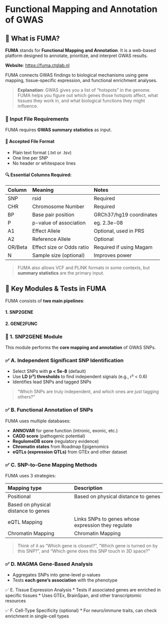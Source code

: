 # Functional Mapping and Annotation of GWAS

## 🧪 What is FUMA?

**FUMA** stands for **Functional Mapping and Annotation**. It is a
web-based platform designed to annotate, prioritize, and interpret GWAS
results.

**Website**: <https://fuma.ctglab.nl>

FUMA connects GWAS findings to biological mechanisms using gene mapping,
tissue-specific expression, and functional enrichment analyses.

> **Explanation**: GWAS gives you a list of “hotspots” in the genome.
> FUMA helps you figure out which genes those hotspots affect, what
> tissues they work in, and what biological functions they might
> influence.

### 🔧 Input File Requirements

FUMA requires **GWAS summary statistics** as input.

#### 🔢 Accepted File Format

-   Plain text format (.txt or .tsv)
-   One line per SNP
-   No header or whitespace lines

#### 🔍 Essential Columns Required:

<table>
<thead>
<tr>
<th style="text-align: left;">Column</th>
<th style="text-align: left;">Meaning</th>
<th style="text-align: left;">Notes</th>
</tr>
</thead>
<tbody>
<tr>
<td style="text-align: left;">SNP</td>
<td style="text-align: left;">rsid</td>
<td style="text-align: left;">Required</td>
</tr>
<tr>
<td style="text-align: left;">CHR</td>
<td style="text-align: left;">Chromosome Number</td>
<td style="text-align: left;">Required</td>
</tr>
<tr>
<td style="text-align: left;">BP</td>
<td style="text-align: left;">Base pair position</td>
<td style="text-align: left;">GRCh37/hg19 coordinates</td>
</tr>
<tr>
<td style="text-align: left;">P</td>
<td style="text-align: left;">p-value of association</td>
<td style="text-align: left;">eg. 2.3e-08</td>
</tr>
<tr>
<td style="text-align: left;">A1</td>
<td style="text-align: left;">Effect Allele</td>
<td style="text-align: left;">Optional, used in PRS</td>
</tr>
<tr>
<td style="text-align: left;">A2</td>
<td style="text-align: left;">Reference Allele</td>
<td style="text-align: left;">Optional</td>
</tr>
<tr>
<td style="text-align: left;">OR/Beta</td>
<td style="text-align: left;">Effect size or Odds ratio</td>
<td style="text-align: left;">Required if using Magam</td>
</tr>
<tr>
<td style="text-align: left;">N</td>
<td style="text-align: left;">Sample size (optional)</td>
<td style="text-align: left;">Improves power</td>
</tr>
</tbody>
</table>

> FUMA also allows VCF and PLINK formats in some contexts, but **summary
> statistics** are the primary input.

## 🔮 Key Modules & Tests in FUMA

FUMA consists of **two main pipelines**:

#### 1. SNP2GENE

#### 2. GENE2FUNC

### 🔹 1. SNP2GENE Module

This module performs the **core mapping and annotation** of GWAS SNPs.

### ✅ A. Independent Significant SNP Identification

-   Select SNPs with **p &lt; 5e-8** (default)
-   Use **LD (r²) thresholds** to find independent signals (e.g., r²
    &lt; 0.6)
-   Identifies lead SNPs and tagged SNPs

> “Which SNPs are truly independent, and which ones are just tagging
> others?”

### ✅ B. Functional Annotation of SNPs

FUMA uses multiple databases:

-   **ANNOVAR** for gene function (intronic, exonic, etc.)
-   **CADD score** (pathogenic potential)
-   **RegulomeDB score** (regulatory evidence)
-   **Chromatin states** from Roadmap Epigenomics
-   **eQTLs (expression QTLs)** from GTEx and other dataset

### ✅ C. SNP-to-Gene Mapping Methods

FUMA uses 3 strategies:

<table>
<thead>
<tr>
<th style="text-align: left;">Mapping type</th>
<th style="text-align: left;">Description</th>
</tr>
</thead>
<tbody>
<tr>
<td style="text-align: left;">Positional</td>
<td style="text-align: left;">Based on physical distance to genes</td>
</tr>
<tr>
<td style="text-align: left;">Based on physical distance to genes</td>
<td style="text-align: left;"></td>
</tr>
<tr>
<td style="text-align: left;">eQTL Mapping</td>
<td style="text-align: left;">Links SNPs to genes whose expression they
regulate</td>
</tr>
<tr>
<td style="text-align: left;">Chromatin Mapping</td>
<td style="text-align: left;">Chromatin Mapping</td>
</tr>
</tbody>
</table>

> Think of it as “Which gene is closest?”, “Which gene is turned on by
> this SNP?”, and “Which gene does this SNP touch in 3D space?”

### ✅ D. MAGMA Gene-Based Analysis

-   Aggregates SNPs into gene-level p-values
-   Tests **each gene’s association** with the phenotype

✅ E. Tissue Expression Analysis \* Tests if associated genes are
enriched in specific tissues \* Uses GTEx, BrainSpan, and other
transcriptomic resources

✅ F. Cell-Type Specificity (optional) \* For neuro/immune traits, can
check enrichment in single-cell types
